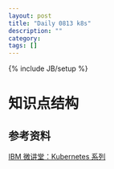 ```yaml
---
layout: post
title: "Daily 0813 k8s"
description: ""
category: 
tags: []
---
```

{% include JB/setup %}

# 知识点结构


## 参考资料  
[IBM 微讲堂：Kubernetes 系列](https://developer.ibm.com/cn/tv/2018/opentec-k8s/)   

